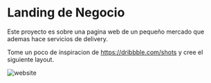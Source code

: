 # Landing de Negocio

Este proyecto es sobre una pagina web de un pequeño mercado que ademas hace servicios de delivery. 

Tome un poco de inspiracion de https://dribbble.com/shots y cree el siguiente layout.

![website](images/Layout.jpg)
